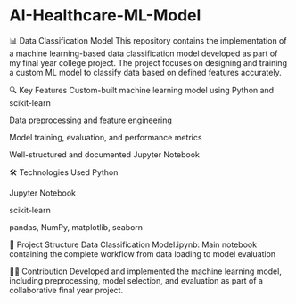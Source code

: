 # AI-Healthcare-ML-Model
📊 Data Classification Model
This repository contains the implementation of a machine learning-based data classification model developed as part of my final year college project. The project focuses on designing and training a custom ML model to classify data based on defined features accurately.

🔍 Key Features
Custom-built machine learning model using Python and scikit-learn

Data preprocessing and feature engineering

Model training, evaluation, and performance metrics

Well-structured and documented Jupyter Notebook

🛠️ Technologies Used
Python

Jupyter Notebook

scikit-learn

pandas, NumPy, matplotlib, seaborn

📁 Project Structure
Data Classification Model.ipynb: Main notebook containing the complete workflow from data loading to model evaluation

👨‍💻 Contribution
Developed and implemented the machine learning model, including preprocessing, model selection, and evaluation as part of a collaborative final year project.


